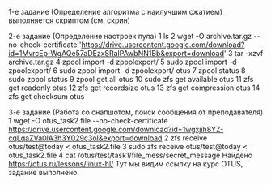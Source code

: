1-е задание (Определение алгоритма с наилучшим сжатием) выполняется скриптом (см. скрин)

2-е задание (Определение настроек пула) 
    1  ls
    2  wget -O archive.tar.gz --no-check-certificate 'https://drive.usercontent.google.com/download?id=1MvrcEp-WgAQe57aDEzxSRalPAwbNN1Bb&export=download'
    3  tar -xzvf archive.tar.gz
    4  zpool import -d zpoolexport/
    5  sudo zpool import -d zpoolexport/
    6  sudo zpool import -d zpoolexport/ otus
    7  zpool status
    8  sudo zpool status
    9  zpool get all otus
   10  sudo zfs get available otus
   11  zfs get readonly otus
   12  zfs get recordsize otus
   13  zfs get compression otus
   14  zfs get checksum otus
   
3-е задание (Работа со снапшотом, поиск сообщения от преподавателя)
   1  wget -O otus_task2.file --no-check-certificate https://drive.usercontent.google.com/download?id=1wgxjih8YZ-cqLqaZVa0lA3h3Y029c3oI&export=download
   2  zfs receive otus/test@today < otus_task2.file
   3  sudo zfs receive otus/test@today < otus_task2.file
   4  cat /otus/test/task1/file_mess/secret_message
Найдено https://otus.ru/lessons/linux-hl/
Тут мы видим ссылку на курс OTUS, задание выполнено.
